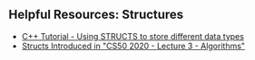 ## Helpful Resources: Structures

- [C++ Tutorial - Using STRUCTS to store different data types](https://www.youtube.com/watch?v=TMtcnfepsuw)
- [Structs Introduced in "CS50 2020 - Lecture 3 - Algorithms"](https://youtu.be/gR6nycuZKlM?t=3081)